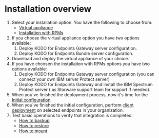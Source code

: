 # Installation overview

1. Select your installation option. You have the following to choose from:
   * [Virtual appliance](ova-deployment/)
   * [Installation with RPMs](installation-with-rpm-packages/)
2. If you choose the virtual appliance option you have two options available:
   1. Deploy KODO for Endpoints Gateway server configuration. 
   2. Deploy KODO for Endpoints Bundle server configuration.
3. Download and deploy the virtual appliance of your choice.
4. If you have choosen the installation with RPMs options you have two options available:
   1. Deploy KODO for Endpoints Gateway server configuration \(you can connect your own IBM server Protect server\)
   2. Deploy KODO for Endpoints Gateway and install the IBM Spectrum Protect server \( as Storware support team for support if needed\). 
5. When you've finished the deployment process, now it's time for the [Initial configuration](initial-configuration.md).
6. When you've finished the initial configuration, perform [client deployment](deployments/) on selected endpoints in your organization.
7. Test basic operations to verify that integration is completed:
   * [How to backup]()
   * [How to restore]()
   * [How to mount]()

